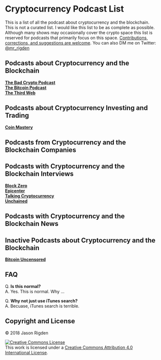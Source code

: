 # Cryptocurrency Podcast List
This is a list of all the podcast about cryptocurrency and the blockchain. This is not a curated list. I would like this list to be as complete as possible. Although many shows may occasionally cover the crypto space this list is reserved for podcasts that primarily focus on this space. [Contributions, corrections, and suggestions are welcome](https://github.com/jrigden/Cryptocurrency-Podcast-List/issues/new). You can also DM me on Twitter: [@mr_rigden](https://twitter.com/mr_rigden)

## Podcasts about Cryptocurrency and the Blockchain 

**[The Bad Crypto Podcast](https://badcryptopodcast.com/)**  
**[The Bitcoin Podcast](https://thebitcoinpodcast.com/)**  
**[The Third Web](https://itunes.apple.com/us/podcast/the-third-web/id899090462?mt=2)**  


## Podcasts about Cryptocurrency Investing and Trading 

**[Coin Mastery](https://itunes.apple.com/us/podcast/coin-mastery-building-your-cryptocurrency-empire/id1251624136?mt=2)**  

## Podcasts from Cryptocurrency and the Blockchain Companies 

## Podcasts with Cryptocurrency and the Blockchain Interviews 

**[Block Zero](http://www.blockzero.show/)**  
**[Epicenter](https://epicenter.tv/)**  
**[Talking Cryptocurrency](https://jasonrigden.com/categories/talking-cryptocurrency/)**  
**[Unchained](http://unchainedpodcast.co/)**  

## Podcasts with Cryptocurrency and the Blockchain News 

## Inactive Podcasts about Cryptocurrency and the Blockchain 

**[Bitcoin Uncensored](https://itunes.apple.com/us/podcast/bitcoin-uncensored/id1046414365?mt=2)**  


## FAQ
Q. **Is this normal?**  
A. Yes. This is normal. Why ...

Q. **Why not just use iTunes search?**  
A. Becuase, iTunes search is terrible.

## Copyright and License
© 2018 Jason Rigden

<a rel="license" href="http://creativecommons.org/licenses/by/4.0/"><img alt="Creative Commons License" style="border-width:0" src="https://i.creativecommons.org/l/by/4.0/88x31.png" /></a><br />This work is licensed under a <a rel="license" href="http://creativecommons.org/licenses/by/4.0/">Creative Commons Attribution 4.0 International License</a>.

